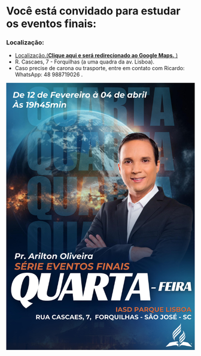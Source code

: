 # Você está convidado para estudar os eventos finais: 

### Localização: 

- [Localização.(**Clique aqui e será redirecionado ao Google Maps.** ) ](https://www.google.com/maps/place/R.+Cascaes,+7+-+Forquilhas,+S%C3%A3o+Jos%C3%A9+-+SC,+88107-371/@-27.5803351,-48.6706137,17z/data=!3m1!4b1!4m6!3m5!1s0x95274a4e098dcdfb:0x376f1286e5ee5a21!8m2!3d-27.5803399!4d-48.6680388!16s%2Fg%2F11f3nh_cb1?entry=ttu&g_ep=EgoyMDI1MDIwNS4xIKXMDSoASAFQAw%3D%3D)
- R. Cascaes, 7 - Forquilhas (a uma quadra da av. Lisboa).
- Caso precise de carona ou trasporte, entre em contato com Ricardo: WhatsApp: 48 988719026 .


![fôlder](https://github.com/ricardocvel/temp_iasd/blob/master/eventos_finais.jpeg "fôlder")


